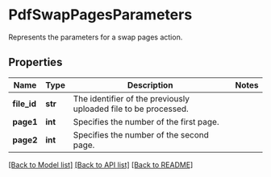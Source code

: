 # PdfSwapPagesParameters

Represents the parameters for a swap pages action.
## Properties
Name | Type | Description | Notes
------------ | ------------- | ------------- | -------------
**file_id** | **str** | The identifier of the previously uploaded file to be processed. | 
**page1** | **int** | Specifies the number of the first page. | 
**page2** | **int** | Specifies the number of the second page. | 

[[Back to Model list]](../README.md#documentation-for-models) [[Back to API list]](../README.md#documentation-for-api-endpoints) [[Back to README]](../README.md)


